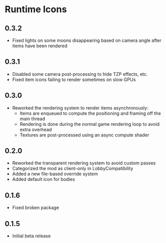 # Runtime Icons

## 0.3.2
- Fixed lights on some moons disappearing based on camera angle after items have been rendered

## 0.3.1
- Disabled some camera post-processing to hide TZP effects, etc.
- Fixed item icons failing to render sometimes on slow GPUs

## 0.3.0
- Reworked the rendering system to render items asynchronously:
  - Items are enqueued to compute the positioning and framing off the main thread
  - Rendering is done during the normal game rendering loop to avoid extra overhead
  - Textures are post-processed using an async compute shader

## 0.2.0
- Reworked the transparent rendering system to avoid custom passes
- Categorized the mod as client-only in LobbyCompatibility
- Added a new file-based override system
- Added default icon for bodies

## 0.1.6
- Fixed broken package

## 0.1.5
- Initial beta release
